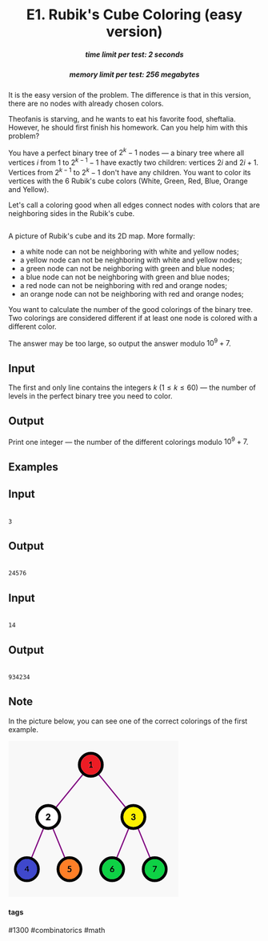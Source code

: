 <h1 style='text-align: center;'> E1. Rubik's Cube Coloring (easy version)</h1>

<h5 style='text-align: center;'>time limit per test: 2 seconds</h5>
<h5 style='text-align: center;'>memory limit per test: 256 megabytes</h5>

It is the easy version of the problem. The difference is that in this version, there are no nodes with already chosen colors.

Theofanis is starving, and he wants to eat his favorite food, sheftalia. However, he should first finish his homework. Can you help him with this problem?

You have a perfect binary tree of $2^k - 1$ nodes — a binary tree where all vertices $i$ from $1$ to $2^{k - 1} - 1$ have exactly two children: vertices $2i$ and $2i + 1$. Vertices from $2^{k - 1}$ to $2^k - 1$ don't have any children. You want to color its vertices with the $6$ Rubik's cube colors (White, Green, Red, Blue, Orange and Yellow).

Let's call a coloring good when all edges connect nodes with colors that are neighboring sides in the Rubik's cube.

 

|  |  |
| --- | --- |

 A picture of Rubik's cube and its 2D map. More formally: 

* a white node can not be neighboring with white and yellow nodes;
* a yellow node can not be neighboring with white and yellow nodes;
* a green node can not be neighboring with green and blue nodes;
* a blue node can not be neighboring with green and blue nodes;
* a red node can not be neighboring with red and orange nodes;
* an orange node can not be neighboring with red and orange nodes;

You want to calculate the number of the good colorings of the binary tree. Two colorings are considered different if at least one node is colored with a different color.

The answer may be too large, so output the answer modulo $10^9+7$.

## Input

The first and only line contains the integers $k$ ($1 \le k \le 60$) — the number of levels in the perfect binary tree you need to color.

## Output

Print one integer — the number of the different colorings modulo $10^9+7$.

## Examples

## Input


```

3

```
## Output


```

24576

```
## Input


```

14

```
## Output


```

934234

```
## Note

In the picture below, you can see one of the correct colorings of the first example.

 ![](images/29255450d06878b0589bf051c1f641377b584479.png) 

#### tags 

#1300 #combinatorics #math 